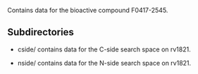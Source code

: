 Contains data for the bioactive compound F0417-2545.

## Subdirectories

- cside/ contains data for the C-side search space on rv1821.

- nside/ contains data for the N-side search space on rv1821.

